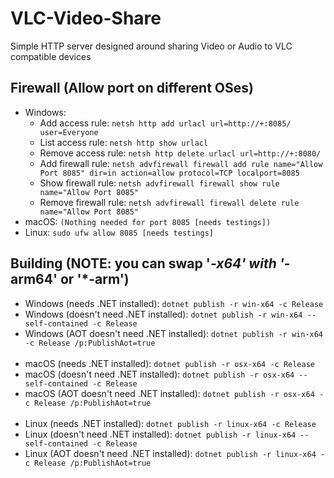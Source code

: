 # VLC-Video-Share
Simple HTTP server designed around sharing Video or Audio to VLC compatible devices

## Firewall (Allow port on different OSes)
* Windows:
    * Add access rule: ```netsh http add urlacl url=http://+:8085/ user=Everyone```
    * List access rule: ```netsh http show urlacl```
    * Remove access rule: ```netsh http delete urlacl url=http://+:8080/```
    * Add firewall rule: ```netsh advfirewall firewall add rule name="Allow Port 8085" dir=in action=allow protocol=TCP localport=8085```
    * Show firewall rule: ```netsh advfirewall firewall show rule name="Allow Port 8085"```
    * Remove firewall rule: ```netsh advfirewall firewall delete rule name="Allow Port 8085"```
* macOS: ```(Nothing needed for port 8085 [needs testings])```
* Linux: ```sudo ufw allow 8085 [needs testings]```

## Building (NOTE: you can swap '*-x64' with '*-arm64' or '*-arm')
* Windows (needs .NET installed): ```dotnet publish -r win-x64 -c Release```
* Windows (doesn't need .NET installed): ```dotnet publish -r win-x64 --self-contained -c Release```
* Windows (AOT doesn't need .NET installed): ```dotnet publish -r win-x64 -c Release /p:PublishAot=true```
</br></br>
* macOS (needs .NET installed): ```dotnet publish -r osx-x64 -c Release```
* macOS (doesn't need .NET installed): ```dotnet publish -r osx-x64 --self-contained -c Release```
* macOS (AOT doesn't need .NET installed): ```dotnet publish -r osx-x64 -c Release /p:PublishAot=true```
</br></br>
* Linux (needs .NET installed): ```dotnet publish -r linux-x64 -c Release```
* Linux (doesn't need .NET installed): ```dotnet publish -r linux-x64 --self-contained -c Release```
* Linux (AOT doesn't need .NET installed): ```dotnet publish -r linux-x64 -c Release /p:PublishAot=true```